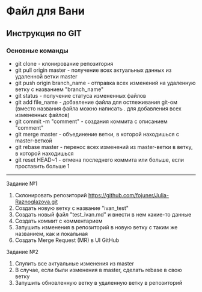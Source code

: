 # Файл для Вани

## Инструкция по GIT

### Основные команды

- git clone - клонирование репозитория
- git pull origin master - получение всех актуальных данных из удаленной ветки master
- git push origin branch_name - отправка всех изменений на удаленную ветку с названием "branch_name" 
- git status - получение статуса измененных файлов
- git add file_name - добавление файла для остлеживания git-ом (вместо названия файла можно написать . для добавления всех измененных файлов)
- git commit -m "comment" - создания коммита с описанием "comment"
- git merge master - объединение ветки, в которой находишься с master-веткой
- git rebase master - перенос всех изменений из master-ветки в ветку, в которой находишься
- git reset HEAD~1 - отмена последнего коммита или больше, если проставить больше 1

---
Задание №1
1) Склонировать репозиторий https://github.com/fojuner/Julia-Raznoglazova.git
2) Создать новую ветку с название "ivan_test"
3) Создать новый файл "test_ivan.md" и внести в нем какие-то данные
4) Создать коммит с комментарием
5) Запушить изменения в репозиторий в новую ветку с таким же названием, как и локальная
6) Создать Merge Request (MR) в UI GitHub 

Задание №2
1) Спулить все актуальные изменения из master
2) В случае, если были изменения в master, сделать rebase в свою ветку
3) Запушить обновленную ветку в удаленную ветку в репозиторий